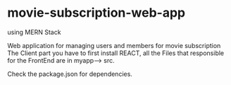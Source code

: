 # movie-subscription-web-app
using MERN Stack 

Web application for managing users and members for movie subscription
The Client part you have to first install REACT,
all the Files that responsible for the FrontEnd are in myapp--> src.

Check the package.json for dependencies.
